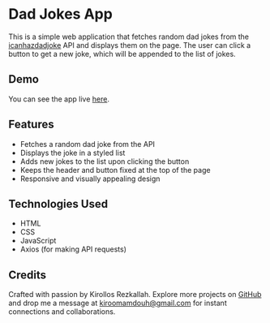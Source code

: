 # Dad Jokes App

This is a simple web application that fetches random dad jokes from the [icanhazdadjoke](https://icanhazdadjoke.com/) API and displays them on the page. The user can click a button to get a new joke, which will be appended to the list of jokes.

## Demo

You can see the app live [here](https://kirollos-rezkallah.github.io/dadjokes/).

## Features

- Fetches a random dad joke from the API
- Displays the joke in a styled list
- Adds new jokes to the list upon clicking the button
- Keeps the header and button fixed at the top of the page
- Responsive and visually appealing design

## Technologies Used

- HTML
- CSS
- JavaScript
- Axios (for making API requests)

## Credits

Crafted with passion by Kirollos Rezkallah. Explore more projects on [GitHub](https://github.com/Kirollos-Rezkallah) and drop me a message at [kiroomamdouh@gmail.com](mailto:kiroomamdouh@gmail.com) for instant connections and collaborations.

